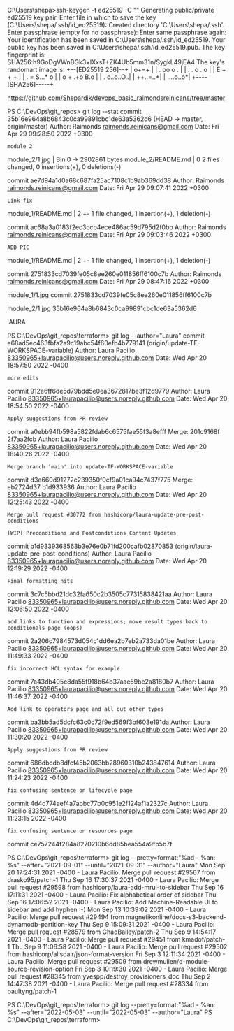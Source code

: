 C:\Users\shepa>ssh-keygen -t ed25519 -C "<Atslega darbam ar repozitoriju WebLapas>"
Generating public/private ed25519 key pair.
Enter file in which to save the key (C:\Users\shepa/.ssh/id_ed25519):
Created directory 'C:\Users\shepa/.ssh'.
Enter passphrase (empty for no passphrase):
Enter same passphrase again:
Your identification has been saved in C:\Users\shepa/.ssh/id_ed25519.
Your public key has been saved in C:\Users\shepa/.ssh/id_ed25519.pub.
The key fingerprint is:
SHA256:h9GoDgVWnBGk3+lXxsT+ZK4Ub5mm31n/SygkL49jEA4 <Atslega darbam ar repozitoriju WebLapas>
The key's randomart image is:
+--[ED25519 256]--+
|    o+=+         |
|   . oo  o .     |
|    . . o . o    |
|     E + + +     |
|    . = S...* o  |
|     o + .+o B.o |
|      . o..o..O..|
|         ++..=..+|
|        ....o..o*|
+----[SHA256]-----+



https://github.com/Shepardik/devops_basic_raimondsreinicans/tree/master


PS C:\DevOps\git_repos> git log --stat
commit 35b16e964a8b6843c0ca99891cbc1de63a5362d6 (HEAD -> master, origin/master)
Author: Raimonds <raimonds.reinicans@gmail.com>
Date:   Fri Apr 29 09:28:50 2022 +0300

    module 2

 module_2/1.jpg     | Bin 0 -> 2902861 bytes
 module_2/README.md |   0
 2 files changed, 0 insertions(+), 0 deletions(-)

commit ae7d94a1d0a68c687fa25ac7108c1b9ab369dd38
Author: Raimonds <raimonds.reinicans@gmail.com>
Date:   Fri Apr 29 09:07:41 2022 +0300

    Link fix

 module_1/README.md | 2 +-
 1 file changed, 1 insertion(+), 1 deletion(-)

commit ac68a3a0183f2ec3ccb4ece486ac59d795d2f0bb
Author: Raimonds <raimonds.reinicans@gmail.com>
Date:   Fri Apr 29 09:03:46 2022 +0300

    ADD PIC

 module_1/README.md | 2 +-
 1 file changed, 1 insertion(+), 1 deletion(-)

commit 2751833cd7039fe05c8ee260e011856ff6100c7b
Author: Raimonds <raimonds.reinicans@gmail.com>
Date:   Fri Apr 29 08:47:16 2022 +0300




module_1/1.jpg
commit 2751833cd7039fe05c8ee260e011856ff6100c7b

module_2/1.jpg
35b16e964a8b6843c0ca99891cbc1de63a5362d6


lAURA

PS C:\DevOps\git_repos\terraform> git log --author="Laura"
commit e68ad5ec463fbfa2a9c19abc54f60efb4b779141 (origin/update-TF-WORKSPACE-variable)
Author: Laura Pacilio <83350965+laurapacilio@users.noreply.github.com>
Date:   Wed Apr 20 18:57:50 2022 -0400

    more edits

commit 912e6ff6de5d79bdd5e0ea3672817be3f12d9779
Author: Laura Pacilio <83350965+laurapacilio@users.noreply.github.com>
Date:   Wed Apr 20 18:54:50 2022 -0400

    Apply suggestions from PR review

commit a0ebb94fb598a5822fdab6c6575fae55f3a8efff
Merge: 201c9168f 2f7aa2fcb
Author: Laura Pacilio <83350965+laurapacilio@users.noreply.github.com>
Date:   Wed Apr 20 18:40:26 2022 -0400

    Merge branch 'main' into update-TF-WORKSPACE-variable

commit d3e660d91272c239350f0cf9a01ca94c7437f775
Merge: eb2724d37 b1d933936
Author: Laura Pacilio <83350965+laurapacilio@users.noreply.github.com>
Date:   Wed Apr 20 12:25:43 2022 -0400

    Merge pull request #30772 from hashicorp/laura-update-pre-post-conditions

    [WIP] Preconditions and Postconditions Content Updates

commit b1d9339368563b3e76e0b71fd200cafb02870853 (origin/laura-update-pre-post-conditions)
Author: Laura Pacilio <83350965+laurapacilio@users.noreply.github.com>
Date:   Wed Apr 20 12:19:29 2022 -0400

    Final formatting nits

commit 3c7c5bbd21dc32fa650c2b3505c77315838421aa
Author: Laura Pacilio <83350965+laurapacilio@users.noreply.github.com>
Date:   Wed Apr 20 12:06:50 2022 -0400

    add links to function and expressions; move result types back to conditionals page (oops)

commit 2a206c7984573d054c1dd6ea2b7eb2a733da01be
Author: Laura Pacilio <83350965+laurapacilio@users.noreply.github.com>
Date:   Wed Apr 20 11:49:33 2022 -0400

    fix incorrect HCL syntax for example

commit 7a43db405c8da55f918b64b37aae59be2a8180b7
Author: Laura Pacilio <83350965+laurapacilio@users.noreply.github.com>
Date:   Wed Apr 20 11:46:37 2022 -0400

    Add link to operators page and all out other types

commit ba3bb5ad5dcfc63c0c72f9ed569f3bf603e191da
Author: Laura Pacilio <83350965+laurapacilio@users.noreply.github.com>
Date:   Wed Apr 20 11:30:20 2022 -0400

    Apply suggestions from PR review

commit 686dbcdb8dfcf45b2063bb28960310b243847614
Author: Laura Pacilio <83350965+laurapacilio@users.noreply.github.com>
Date:   Wed Apr 20 11:24:23 2022 -0400

    fix confusing sentence on lifecycle page

commit 4d4d774aef4a7abbc77b0c951e2f124af1a2327c
Author: Laura Pacilio <83350965+laurapacilio@users.noreply.github.com>
Date:   Wed Apr 20 11:23:15 2022 -0400

    fix confusing sentence on resources page

commit ce757244f284a8270210b6dd85bea554a9fb5b7f



PS C:\DevOps\git_repos\terraform> git log --pretty=format:"%ad - %an: %s" --after="2021-09-01" --until="2021-09-31" --author="Laura"
Mon Sep 20 17:24:31 2021 -0400 - Laura Pacilio: Merge pull request #29567 from drasko95/patch-1
Thu Sep 16 17:30:37 2021 -0400 - Laura Pacilio: Merge pull request #29598 from hashicorp/laura-add-mrui-to-sidebar
Thu Sep 16 17:11:31 2021 -0400 - Laura Pacilio: Fix alphabetical order of sidebar
Thu Sep 16 17:06:52 2021 -0400 - Laura Pacilio: Add Machine-Readable UI to sidebar and add hyphen :-)
Mon Sep 13 10:39:02 2021 -0400 - Laura Pacilio: Merge pull request #29494 from magnetikonline/docs-s3-backend-dynamodb-partition-key
Thu Sep 9 15:09:31 2021 -0400 - Laura Pacilio: Merge pull request #28579 from ChadBailey/patch-2
Thu Sep 9 14:54:17 2021 -0400 - Laura Pacilio: Merge pull request #29451 from kmadof/patch-1
Thu Sep 9 11:06:58 2021 -0400 - Laura Pacilio: Merge pull request #29502 from hashicorp/alisdair/json-format-version
Fri Sep 3 12:11:34 2021 -0400 - Laura Pacilio: Merge pull request #29509 from drewmullen/d-module-source-revision-option
Fri Sep 3 10:19:30 2021 -0400 - Laura Pacilio: Merge pull request #28345 from yvespp/destroy_provisioners_doc
Thu Sep 2 14:47:38 2021 -0400 - Laura Pacilio: Merge pull request #28334 from paultyng/patch-1



PS C:\DevOps\git_repos\terraform> git log --pretty=format:"%ad - %an: %s" --after="2022-05-03" --until="2022-05-03" --author="Laura"
PS C:\DevOps\git_repos\terraform>
